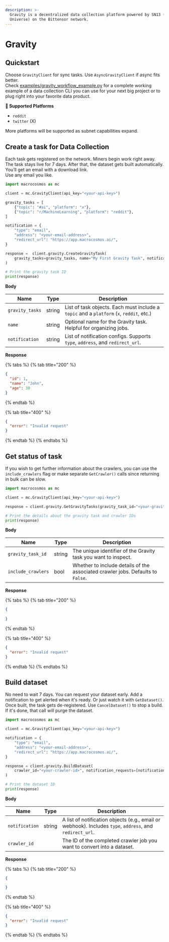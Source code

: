 ```yaml
---
description: >-
  Gravity is a decentralized data collection platform powered by SN13 (Data
  Universe) on the Bittensor network.
---
```


# Gravity

## Quickstart

Choose `GravityClient` for sync tasks. Use `AsyncGravityClient` if async fits better.\
Check [examples/gravity\_workflow\_example.py](https://github.com/macrocosm-os/macrocosmos-py/blob/main/examples/gravity_workflow_example.py) for a complete working example of a data collection CLI you can use for your next big project or to plug right into your favorite data product.



**📎 Supported Platforms**

* `reddit`
* `twitter` (X)

More platforms will be supported as subnet capabilities expand.



## Create a task for Data Collection

Each task gets registered on the network. Miners begin work right away. The task stays live for 7 days. After that, the dataset gets built automatically. You’ll get an email with a download link.\
Use any email you like.

```python
import macrocosmos as mc

client = mc.GravityClient(api_key="<your-api-key>")

gravity_tasks = [
    {"topic": "#ai", "platform": "x"},
    {"topic": "r/MachineLearning", "platform": "reddit"},
]

notification = {
    "type": "email",
    "address": "<your-email-address>",
    "redirect_url": "https://app.macrocosmos.ai/",
}

response =  client.gravity.CreateGravityTask(
    gravity_tasks=gravity_tasks, name="My First Gravity Task", notification_requests=[notification]
)

# Print the gravity task ID
print(response)
```

**Body**

| Name             | Type   | Description                                                                              |
| ---------------- | ------ | ---------------------------------------------------------------------------------------- |
| `gravity_tasks`  | string | List of task objects. Each must include a `topic` and a `platform` (`x`, `reddit`, etc.) |
| `name`           | string | Optional name for the Gravity task. Helpful for organizing jobs.                         |
| `notification`   | string | List of notification configs. Supports `type`, `address`, and `redirect_url`.            |

**Response**

{% tabs %}
{% tab title="200" %}
```json
{
  "id": 1,
  "name": "John",
  "age": 30
}
```
{% endtab %}

{% tab title="400" %}
```json
{
  "error": "Invalid request"
}
```
{% endtab %}
{% endtabs %}





## Get status of task

If you wish to get further information about the crawlers, you can use the `include_crawlers` flag or make separate `GetCrawler()` calls since returning in bulk can be slow.

```python
import macrocosmos as mc

client = mc.GravityClient(api_key="<your-api-key>")

response = client.gravity.GetGravityTasks(gravity_task_id="<your-gravity-task-id>", include_crawlers=False)

# Print the details about the gravity task and crawler IDs
print(response)
```



**Body**

| Name               | Type    | Description                                                                     |
| ------------------ | ------- | ------------------------------------------------------------------------------- |
| `gravity_task_id`  | string  | The unique identifier of the Gravity task you want to inspect.                  |
| `include_crawlers` | bool    | Whether to include details of the associated crawler jobs. Defaults to `False`. |

**Response**

{% tabs %}
{% tab title="200" %}
```json
{
 
}
```
{% endtab %}

{% tab title="400" %}
```json
{
  "error": "Invalid request"
}
```
{% endtab %}
{% endtabs %}





## Build dataset&#x20;

No need to wait 7 days. You can request your dataset early. Add a notification to get alerted when it's ready. Or just watch it with `GetDataset()`. Once built, the task gets de-registered. Use `CancelDataset()` to stop a build. If it's done, that call will purge the dataset.

```python
import macrocosmos as mc

client = mc.GravityClient(api_key="<your-api-key>")

notification = {
    "type": "email",
    "address": "<your-email-address>",
    "redirect_url": "https://app.macrocosmos.ai/",
}

response = client.gravity.BuildDataset(
    crawler_id="<your-crawler-id>", notification_requests=[notification]
)

# Print the dataset ID
print(response)
```



**Body**

| Name           | Type   | Description                                                                                              |
| -------------- | ------ | -------------------------------------------------------------------------------------------------------- |
| `notification` | string | A list of notification objects (e.g., email or webhook). Includes `type`, `address`, and `redirect_url`. |
| `crawler_id`   |        | The ID of the completed crawler job you want to convert into a dataset.                                  |

**Response**

{% tabs %}
{% tab title="200" %}
```json
{

}
```
{% endtab %}

{% tab title="400" %}
```json
{
  "error": "Invalid request"
}
```
{% endtab %}
{% endtabs %}





















